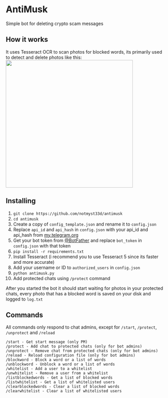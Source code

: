 # AntiMusk
Simple bot for deleting crypto scam messages

## How it works
It uses Tesseract OCR to scan photos for blocked words, its primarily used to detect and delete photos like this:
<img src="https://i.imgur.com/dRxf1RU.jpg" width="400">

## Installing
1. `git clone https://github.com/notmyst33d/antimusk`
2. `cd antimusk`
3. Create a copy of `config_template.json` and rename it to `config.json`
4. Replace `api_id` and `api_hash` in `config.json` with your api_id and api_hash from [my.telegram.org](https://my.telegram.org)
5. Get your bot token from [@BotFather](https://t.me/BotFather) and replace `bot_token` in `config.json` with that token
6. `pip install -r requirements.txt`
7. Install Tesseract (i recommend you to use Tesseract 5 since its faster and more accurate)
8. Add your username or ID to `authorized_users` in `config.json`
9. `python antimusk.py`
10. Add protected chats using `/protect` command

After you started the bot it should start waiting for photos in your protected chats, every photo that has a blocked word is saved on your disk and logged to `log.txt`

## Commands
All commands only respond to chat admins, except for `/start`, `/protect`, `/unprotect` and `/reload`
```
/start - Get start message (only PM)
/protect - Add chat to protected chats (only for bot admins)
/unprotect - Remove chat from protected chats (only for bot admins)
/reload - Reload configuration file (only for bot admins)
/blockword - Block a word or a list of words
/unblockword - Unblock a word or a list of words
/whitelist - Add a user to a whitelist
/unwhitelist - Remove a user from a whitelist
/listblockedwords - Get a list of blocked words
/listwhitelist - Get a list of whitelisted users
/clearblockedwords - Clear a list of blocked words
/clearwhitelist - Clear a list of whitelisted users
```

